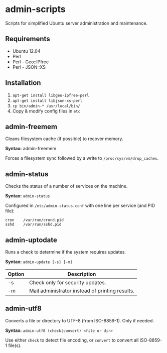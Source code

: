 admin-scripts
=============
Scripts for simplified Ubuntu server administration and
maintenance.


Requirements
------------
* Ubuntu 12.04
* Perl
* Perl - Geo::IPfree
* Perl - JSON::XS


Installation
------------
1. ```apt-get install libgeo-ipfree-perl```
2. ```apt-get install libjson-xs-perl```
3. ```cp bin/admin-* /usr/local/bin/```
4. Copy & modify config files in ```etc```


admin-freemem
-------------
Cleans filesystem cache (if possible) to recover memory.

**Syntax:** admin-freemem

Forces a filesystem sync followed by a write
to ```/proc/sys/vm/drop_caches```.


admin-status
------------
Checks the status of a number of services on the machine.

**Syntax:** ```admin-status```

Configured in ```/etc/admin-status.conf``` with one line
per service (and PID file):

```
cron    /var/run/crond.pid
sshd    /var/run/sshd.pid
```


admin-uptodate
--------------
Runs a check to determine if the system requires updates.

**Syntax:** ```admin-update [-s] [-m]```  

Option | Description
-------|-------------------------------------------------
-s     | Check only for security updates.
-m     | Mail administrator instead of printing results.


admin-utf8
----------
Converts a file or directory to UTF-8 (from ISO-8859-1). Only if needed.

**Syntax:** ```admin-utf8 (check|convert) <file or dir>```

Use either ```check``` to detect file encoding, or ```convert``` to
convert all ISO-8859-1 file(s).


